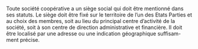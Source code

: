 Toute société coopérative a un siège social qui doit être mentionné dans ses statuts.
Le siège doit être fixé sur le territoire de l’un des Etats Parties et au choix des membres, soit au lieu du principal centre d’activité de la société, soit à son centre de direction administrative et financière. Il doit être localisé par une adresse ou une indication géographique suffisam- ment précise.
